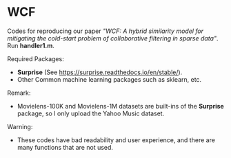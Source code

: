 # WCF
Codes for reproducing our paper *"WCF: A hybrid similarity model for mitigating the cold-start problem of collaborative filtering in sparse data"*. Run **handler1.m**.

Required Packages:
- **Surprise** (See https://surprise.readthedocs.io/en/stable/).
- Other Common machine learning packages such as sklearn, etc.

Remark:
- Movielens-100K and Movielens-1M datasets are built-ins of the **Surprise** package, so I only upload the Yahoo Music dataset.

Warning:
- These codes have bad readability and user experience, and there are many functions that are not used.
